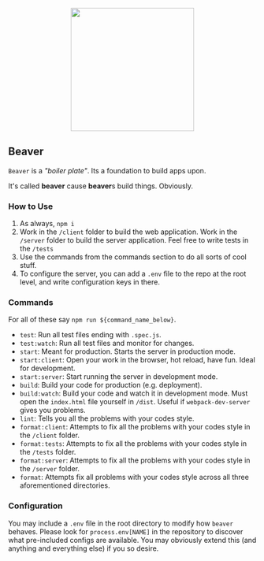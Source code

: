 <p align="center">
    <img style="height: 250px;" src='https://pbs.twimg.com/profile_images/2779323089/f1d2488fedff90047a32244dbc624e59_400x400.jpeg'/>
    <h2>Beaver</h2>
</p>

`Beaver` is a *"boiler plate"*. Its a foundation to build apps upon.

It's called **beaver** cause **beaver**s build things. Obviously.

### How to Use

1. As always, `npm i`
2. Work in the `/client` folder to build the web application. Work in the `/server` folder to build the server application. Feel free to write tests in the `/tests`
3. Use the commands from the commands section to do all sorts of cool stuff.
4. To configure the server, you can add a `.env` file to the repo at the root level, and write configuration keys in there.

### Commands

For all of these say `npm run ${command_name_below}`.

- `test`: Run all test files ending with `.spec.js`.
- `test:watch`: Run all test files and monitor for changes.
- `start`: Meant for production. Starts the server in production mode.
- `start:client`: Open your work in the browser, hot reload, have fun. Ideal for development.
- `start:server`: Start running the server in development mode.
- `build`: Build your code for production (e.g. deployment).
- `build:watch`: Build your code and watch it in development mode. Must open the `index.html` file yourself in `/dist`. Useful if `webpack-dev-server` gives you problems.
- `lint`: Tells you all the problems with your codes style.
- `format:client`: Attempts to fix all the problems with your codes style in the `/client` folder.
- `format:tests`: Attempts to fix all the problems with your codes style in the `/tests` folder.
- `format:server`: Attempts to fix all the problems with your codes style in the `/server` folder.
- `format`: Attempts fix all problems with your codes style across all three aforementioned directories.

### Configuration

You may include a `.env` file in the root directory to modify how `beaver` behaves. Please look for `process.env[NAME]` in the repository to discover what pre-included configs are available. You may obviously extend this (and anything and everything else) if you so desire.
